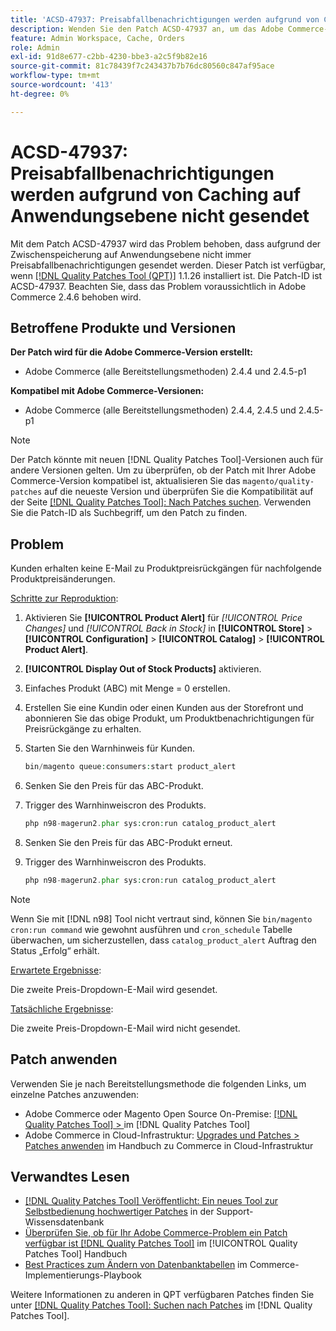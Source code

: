 ```yaml
---
title: 'ACSD-47937: Preisabfallbenachrichtigungen werden aufgrund von Caching auf Anwendungsebene nicht gesendet'
description: Wenden Sie den Patch ACSD-47937 an, um das Adobe Commerce-Problem zu beheben, bei dem aufgrund des Caching auf Anwendungsebene nicht immer Preisabfallbenachrichtigungen gesendet werden.
feature: Admin Workspace, Cache, Orders
role: Admin
exl-id: 91d8e677-c2bb-4230-bbe3-a2c5f9b82e16
source-git-commit: 81c78439f7c243437b7b76dc80560c847af95ace
workflow-type: tm+mt
source-wordcount: '413'
ht-degree: 0%

---
```


# ACSD-47937: Preisabfallbenachrichtigungen werden aufgrund von Caching auf Anwendungsebene nicht gesendet

Mit dem Patch ACSD-47937 wird das Problem behoben, dass aufgrund der Zwischenspeicherung auf Anwendungsebene nicht immer Preisabfallbenachrichtigungen gesendet werden. Dieser Patch ist verfügbar, wenn [[!DNL Quality Patches Tool (QPT)]](https://experienceleague.adobe.com/de/docs/commerce-knowledge-base/kb/announcements/commerce-announcements/magento-quality-patches-released-new-tool-to-self-serve-quality-patches) 1.1.26 installiert ist. Die Patch-ID ist ACSD-47937. Beachten Sie, dass das Problem voraussichtlich in Adobe Commerce 2.4.6 behoben wird.

## Betroffene Produkte und Versionen

**Der Patch wird für die Adobe Commerce-Version erstellt:**

* Adobe Commerce (alle Bereitstellungsmethoden) 2.4.4 und 2.4.5-p1

**Kompatibel mit Adobe Commerce-Versionen:**

* Adobe Commerce (alle Bereitstellungsmethoden) 2.4.4, 2.4.5 und 2.4.5-p1

>[!NOTE]
>
>Der Patch könnte mit neuen [!DNL Quality Patches Tool]-Versionen auch für andere Versionen gelten. Um zu überprüfen, ob der Patch mit Ihrer Adobe Commerce-Version kompatibel ist, aktualisieren Sie das `magento/quality-patches` auf die neueste Version und überprüfen Sie die Kompatibilität auf der Seite [[!DNL Quality Patches Tool]: Nach Patches suchen](https://experienceleague.adobe.com/tools/commerce-quality-patches/index.html?lang=de). Verwenden Sie die Patch-ID als Suchbegriff, um den Patch zu finden.

## Problem

Kunden erhalten keine E-Mail zu Produktpreisrückgängen für nachfolgende Produktpreisänderungen.

<u>Schritte zur Reproduktion</u>:

1. Aktivieren Sie **[!UICONTROL Product Alert]** für *[!UICONTROL Price Changes]* und *[!UICONTROL Back in Stock]* in **[!UICONTROL Store]** > **[!UICONTROL Configuration]** > **[!UICONTROL Catalog]** > **[!UICONTROL Product Alert]**.
1. **[!UICONTROL Display Out of Stock Products]** aktivieren.
1. Einfaches Produkt (ABC) mit Menge = 0 erstellen.
1. Erstellen Sie eine Kundin oder einen Kunden aus der Storefront und abonnieren Sie das obige Produkt, um Produktbenachrichtigungen für Preisrückgänge zu erhalten.
1. Starten Sie den Warnhinweis für Kunden.

   ```PHP
   bin/magento queue:consumers:start product_alert
   ```

1. Senken Sie den Preis für das ABC-Produkt.
1. Trigger des Warnhinweiscron des Produkts.

   ```PHP
   php n98-magerun2.phar sys:cron:run catalog_product_alert
   ```

1. Senken Sie den Preis für das ABC-Produkt erneut.
1. Trigger des Warnhinweiscron des Produkts.

   ```PHP
   php n98-magerun2.phar sys:cron:run catalog_product_alert
   ```

>[!NOTE]
>
>Wenn Sie mit [!DNL n98] Tool nicht vertraut sind, können Sie `bin/magento cron:run command` wie gewohnt ausführen und `cron_schedule` Tabelle überwachen, um sicherzustellen, dass `catalog_product_alert` Auftrag den Status „Erfolg“ erhält.

<u>Erwartete Ergebnisse</u>:

Die zweite Preis-Dropdown-E-Mail wird gesendet.

<u>Tatsächliche Ergebnisse</u>:

Die zweite Preis-Dropdown-E-Mail wird nicht gesendet.

## Patch anwenden

Verwenden Sie je nach Bereitstellungsmethode die folgenden Links, um einzelne Patches anzuwenden:

* Adobe Commerce oder Magento Open Source On-Premise: [[!DNL Quality Patches Tool] > ](/help/tools/quality-patches-tool/usage.md) im [!DNL Quality Patches Tool]
* Adobe Commerce in Cloud-Infrastruktur: [Upgrades und Patches > Patches anwenden](https://experienceleague.adobe.com/docs/commerce-cloud-service/user-guide/develop/upgrade/apply-patches.html?lang=de) im Handbuch zu Commerce in Cloud-Infrastruktur

## Verwandtes Lesen

* [[!DNL Quality Patches Tool] Veröffentlicht: Ein neues Tool zur Selbstbedienung hochwertiger Patches](https://experienceleague.adobe.com/de/docs/commerce-knowledge-base/kb/announcements/commerce-announcements/magento-quality-patches-released-new-tool-to-self-serve-quality-patches) in der Support-Wissensdatenbank
* [Überprüfen Sie, ob für Ihr Adobe Commerce-Problem ein Patch verfügbar ist [!DNL Quality Patches Tool]](/help/tools/quality-patches-tool/patches-available-in-qpt/check-patch-for-magento-issue-with-magento-quality-patches.md) im [!UICONTROL Quality Patches Tool] Handbuch
* [Best Practices zum Ändern von Datenbanktabellen](https://experienceleague.adobe.com/de/docs/commerce-operations/implementation-playbook/best-practices/development/modifying-core-and-third-party-tables#why-adobe-recommends-avoiding-modifications) im Commerce-Implementierungs-Playbook


Weitere Informationen zu anderen in QPT verfügbaren Patches finden Sie unter [[!DNL Quality Patches Tool]: Suchen nach Patches](https://experienceleague.adobe.com/tools/commerce-quality-patches/index.html?lang=de) im [!DNL Quality Patches Tool].
